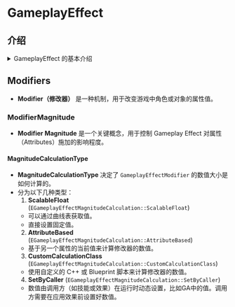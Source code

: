 # GameplayEffect

## 介绍


<details>
<summary>GameplayEffect 的基本介绍</summary>

### GameplayEffect 的基本概念

`GameplayEffect` 是一种数据驱动的对象，包含了影响游戏属性的各种信息。它可以通过多种方式影响游戏角色或对象的属性值，包括持续时间、堆叠、条件和修改器等。

### GameplayEffect 的关键属性

1. **Modifiers（修改器）**:
   - **描述**：定义了具体的属性修改规则，如增加或减少属性值。每个 Modifier 都包含属性类型、修改操作（如加法、乘法）和修改量。
   - **示例**：一个增加角色生命值的 Modifier 可以设置为对“生命值”属性进行加法操作，增加 50 点。
2. **Duration（持续时间）**:
   - **描述**：决定了效果持续的时间长度，可以是瞬时的（Instant）、持续一段时间的（Duration）、或者永久的（Infinite）。
   - **示例**：一个持续 10 秒的护盾效果，或者一个永久增加攻击力的效果。
3. **Period（周期性）**:
   - **描述**：如果设置了周期，`GameplayEffect` 将在指定的时间间隔内重复应用。这个属性通常与持续时间一起使用。
   - **示例**：每 5 秒恢复 10 点生命值，持续 30 秒。
4. **Stacking（堆叠规则）**:
   - **描述**：定义了效果如何堆叠，包括堆叠上限和堆叠规则（如独立堆叠、替换、合并等）。
   - **示例**：一个可以堆叠 3 层的攻击力提升效果，每层增加 10 点攻击力。
5. **Gameplay Tags**:
   - **描述**：用于标记效果的类型、目标、来源等信息，可以用于筛选、组合和管理效果。
   - **示例**：标记为“火焰伤害”的效果，便于在游戏逻辑中进行处理。
6. **Application Requirements（应用条件）**:
   - **描述**：定义了效果应用于目标的条件，通常基于目标属性、状态、标签等。
   - **示例**：只能对生命值低于 50% 的角色应用的治疗效果。

### GameplayEffect 的类型

1. **Instant（瞬时效果）**:
   - 立即生效并影响目标属性，没有持续时间。例如，立即恢复 100 点生命值。
2. **Duration（持续性效果）**:
   - 在一段时间内持续影响目标属性，可以是周期性的。例如，降低敌人移动速度 30%，持续 10 秒。
3. **Infinite（永久性效果）**:
   - 一旦应用，效果将一直存在，直到被移除。例如，永久增加角色的攻击力。

------

</details>



## Modifiers
- **Modifier（修改器）** 是一种机制，用于改变游戏中角色或对象的属性值。

### ModifierMagnitude
- **Modifier Magnitude** 是一个关键概念，用于控制 Gameplay Effect 对属性（Attributes）施加的影响程度。

#### MagnitudeCalculationType
- **MagnitudeCalculationType** 决定了 `GameplayEffectModifier` 的数值大小是如何计算的。
- 分为以下几种类型：
  1. **ScalableFloat** (`EGameplayEffectMagnitudeCalculation::ScalableFloat`)
    - 可以通过曲线表获取值。
    - 直接设置固定值。
  2. **AttributeBased** (`EGameplayEffectMagnitudeCalculation::AttributeBased`)
    - 基于另一个属性的当前值来计算修改器的数值。
  3. **CustomCalculationClass** (`EGameplayEffectMagnitudeCalculation::CustomCalculationClass`)
    - 使用自定义的 C++ 或 Blueprint 脚本来计算修改器的数值。
  4. **SetByCaller** (`EGameplayEffectMagnitudeCalculation::SetByCaller`)
    - 数值由调用方（如技能或效果）在运行时动态设置，比如GA中的值。调用方需要在应用效果前设置好数值。